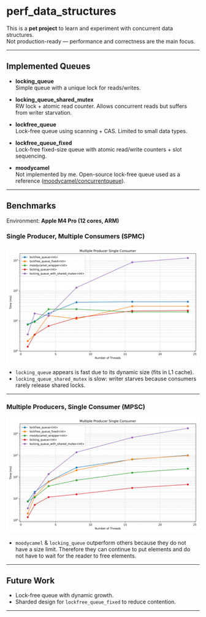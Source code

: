 # perf_data_structures
This is a **pet project** to learn and experiment with concurrent data structures.  
Not production-ready — performance and correctness are the main focus.

---

## Implemented Queues

- **locking_queue**  
  Simple queue with a unique lock for reads/writes.

- **locking_queue_shared_mutex**  
  RW lock + atomic read counter. Allows concurrent reads but suffers from writer starvation.

- **lockfree_queue**  
  Lock-free queue using scanning + CAS. Limited to small data types.

- **lockfree_queue_fixed**  
  Lock-free fixed-size queue with atomic read/write counters + slot sequencing.

- **moodycamel**  
  Not implemented by me. Open-source lock-free queue used as a reference ([moodycamel/concurrentqueue](https://github.com/cameron314/concurrentqueue)).

---

## Benchmarks

Environment: **Apple M4 Pro (12 cores, ARM)**  

### Single Producer, Multiple Consumers (SPMC)
![SPMC Results](https://github.com/martinr0x/perf_data_structures/blob/master/benchmarks/spmc_results.png?raw=true)

- `locking_queue` appears is fast due to its dynamic size (fits in L1 cache).  
- `locking_queue_shared_mutex` is slow: writer starves because consumers rarely release shared locks.

---

### Multiple Producers, Single Consumer (MPSC)
![MPSC Results](https://github.com/martinr0x/perf_data_structures/blob/master/benchmarks/mpsc_results.png?raw=true)

- `moodycamel` & `locking_queue` outperform others because they do not have a size limit. Therefore they can continue to put elements and do not have to wait for the reader to free elements. 

---

## Future Work

- Lock-free queue with dynamic growth.  
- Sharded design for `lockfree_queue_fixed` to reduce contention.  

---
